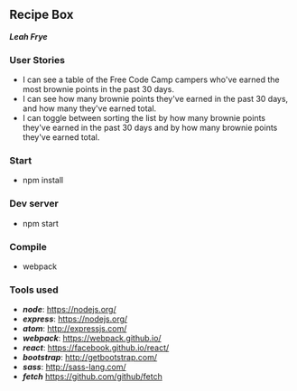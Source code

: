 ## Recipe Box

***Leah Frye***

### User Stories

+ I can see a table of the Free Code Camp campers who've earned the most brownie points in the past 30 days.
+ I can see how many brownie points they've earned in the past 30 days, and how many they've earned total.
+ I can toggle between sorting the list by how many brownie points they've earned in the past 30 days and by how many brownie points they've earned total.

### Start

+ npm install

### Dev server

+ npm start

### Compile

+ webpack

### Tools used

+ ***node***: https://nodejs.org/
+ ***express***: https://nodejs.org/
+ ***atom***: http://expressjs.com/
+ ***webpack***: https://webpack.github.io/
+ ***react***: https://facebook.github.io/react/
+ ***bootstrap***: http://getbootstrap.com/
+ ***sass***: http://sass-lang.com/
+ ***fetch*** https://github.com/github/fetch
